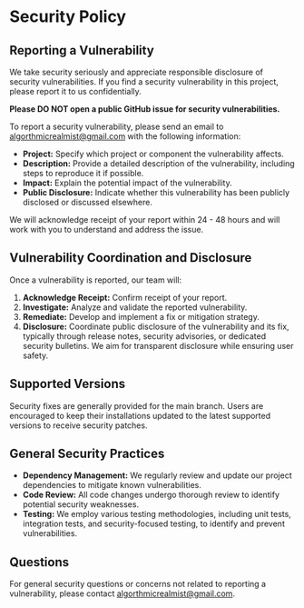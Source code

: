 # Security Policy

## Reporting a Vulnerability

We take security seriously and appreciate responsible disclosure of security vulnerabilities. If you find a security vulnerability in this project, please report it to us confidentially.

**Please DO NOT open a public GitHub issue for security vulnerabilities.**

To report a security vulnerability, please send an email to algorthmicrealmist@gmail.com with the following information:

*   **Project:** Specify which project or component the vulnerability affects.
*   **Description:** Provide a detailed description of the vulnerability, including steps to reproduce it if possible.
*   **Impact:** Explain the potential impact of the vulnerability.
*   **Public Disclosure:** Indicate whether this vulnerability has been publicly disclosed or discussed elsewhere.

We will acknowledge receipt of your report within 24 - 48 hours and will work with you to understand and address the issue.

## Vulnerability Coordination and Disclosure

Once a vulnerability is reported, our team will:

1.  **Acknowledge Receipt:** Confirm receipt of your report.
2.  **Investigate:** Analyze and validate the reported vulnerability.
3.  **Remediate:** Develop and implement a fix or mitigation strategy.
4.  **Disclosure:** Coordinate public disclosure of the vulnerability and its fix, typically through release notes, security advisories, or dedicated security bulletins. We aim for transparent disclosure while ensuring user safety.

## Supported Versions

Security fixes are generally provided for the main branch. Users are encouraged to keep their installations updated to the latest supported versions to receive security patches.

## General Security Practices

*   **Dependency Management:** We regularly review and update our project dependencies to mitigate known vulnerabilities.
*   **Code Review:** All code changes undergo thorough review to identify potential security weaknesses.
*   **Testing:** We employ various testing methodologies, including unit tests, integration tests, and security-focused testing, to identify and prevent vulnerabilities.

## Questions

For general security questions or concerns not related to reporting a vulnerability, please contact algorthmicrealmist@gmail.com.
